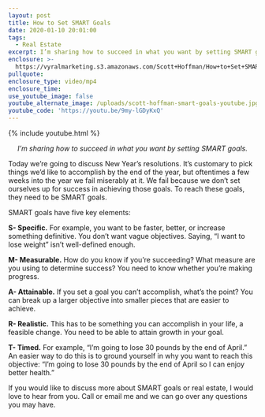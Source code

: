 ```yaml
---
layout: post
title: How to Set SMART Goals
date: 2020-01-10 20:01:00
tags:
  - Real Estate
excerpt: I’m sharing how to succeed in what you want by setting SMART goals.
enclosure: >-
  https://vyralmarketing.s3.amazonaws.com/Scott+Hoffman/How+to+Set+SMART+Goals.mp4
pullquote:
enclosure_type: video/mp4
enclosure_time:
use_youtube_image: false
youtube_alternate_image: /uploads/scott-hoffman-smart-goals-youtube.jpg
youtube_code: 'https://youtu.be/9my-lGDyKxQ'
---
```


{% include youtube.html %}

<p style="text-align: center;"><em>I’m sharing how to succeed in what you want by setting SMART goals.</em></p>

Today we’re going to discuss New Year’s resolutions. It’s customary to pick things we’d like to accomplish by the end of the year, but oftentimes a few weeks into the year we fail miserably at it. We fail because we don’t set ourselves up for success in achieving those goals. To reach these goals, they need to be SMART goals.&nbsp;

SMART goals have five key elements:

**S- Specific.** For example, you want to be faster, better, or increase something definitive. You don’t want vague objectives. Saying, “I want to lose weight” isn’t well-defined enough.&nbsp;

**M- Measurable.** How do you know if you’re succeeding? What measure are you using to determine success? You need to know whether you’re making progress.&nbsp;

**A- Attainable.** If you set a goal you can’t accomplish, what’s the point? You can break up a larger objective into smaller pieces that are easier to achieve.

**R- Realistic.** This has to be something you can accomplish in your life, a feasible change. You need to be able to attain growth in your goal.&nbsp;

**T- Timed.** For example, “I’m going to lose 30 pounds by the end of April.” An easier way to do this is to ground yourself in why you want to reach this objective: “I’m going to lose 30 pounds by the end of April so I can enjoy better health.”&nbsp;

If you would like to discuss more about SMART goals or real estate, I would love to hear from you. Call or email me and we can go over any questions you may have.